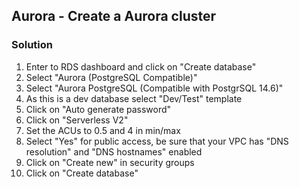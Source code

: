 ## Aurora - Create a Aurora cluster

### Solution

1. Enter to RDS dashboard and click on "Create database"
2. Select "Aurora (PostgreSQL Compatible)"
3. Select "Aurora PostgreSQL (Compatible with PostgrSQL 14.6)"
4. As this is a dev database select "Dev/Test" template
5. Click on "Auto generate password"
6. Click on "Serverless V2"
7. Set the ACUs to 0.5 and 4 in min/max
8. Select "Yes" for public access, be sure that your VPC has "DNS resolution" and "DNS hostnames" enabled
9. Click on "Create new" in security groups
10. Click on "Create database"